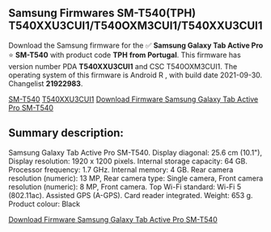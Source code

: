 <h2>Samsung Firmwares SM-T540(TPH) T540XXU3CUI1/T540OXM3CUI1/T540XXU3CUI1</h2>
Download the Samsung firmware for the ✅ <strong>Samsung Galaxy Tab Active Pro </strong> ⭐ <strong>SM-T540</strong> with product code <strong>TPH</strong> <strong> from Portugal</strong>. This firmware has version number PDA <strong>T540XXU3CUI1</strong> and CSC T540OXM3CUI1. The operating system of this firmware is Android R , with build date 2021-09-30. Changelist <strong>21922983</strong>.


[SM-T540](https://samfirm.shop/samsung/model/SM-T540)
[T540XXU3CUI1](https://samfirm.shop/samsung/pda/T540XXU3CUI1)
[Download Firmware Samsung Galaxy Tab Active Pro SM-T540](https://samfirm.shop/samsung/firmware/461675)
<h2>Summary description:</h2>
<p>Samsung Galaxy Tab Active Pro SM-T540. Display diagonal: 25.6 cm (10.1"), Display resolution: 1920 x 1200 pixels. Internal storage capacity: 64 GB. Processor frequency: 1.7 GHz. Internal memory: 4 GB. Rear camera resolution (numeric): 13 MP, Rear camera type: Single camera, Front camera resolution (numeric): 8 MP, Front camera. Top Wi-Fi standard: Wi-Fi 5 (802.11ac). Assisted GPS (A-GPS). Card reader integrated. Weight: 653 g. Product colour: Black</p>


[Download Firmware Samsung Galaxy Tab Active Pro SM-T540](https://samfirm.shop/samsung/firmware/461675)
